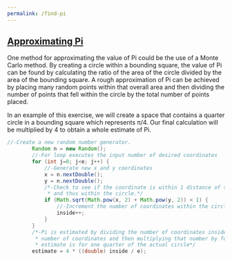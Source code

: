 ```yaml
---
permalink: /find-pi
---
```


## [Approximating Pi]()
One method for approximating the value of Pi could be the use of a Monte Carlo method.
By creating a circle within a bounding square, the value of Pi can be found by calculating the ratio of the area of the circle divided by the area of the bounding square.
A rough approximation of Pi can be achieved by placing many random points within that overall area and then dividing the number of points that fell within the circle by the total number of points placed.

In an example of this exercise, we will create a space that contains a quarter circle in a bounding square which represents π/4.
Our final calculation will be multiplied by 4 to obtain a whole estimate of Pi.

```java
//-Create a new random number generator.
		Random n = new Random();
		//-For loop executes the input number of desired coordinates
		for (int j=0; j<e; j++) {
			//-Generate new x and y coordinates
			x = n.nextDouble();
			y = n.nextDouble();
			/*-Check to see if the coordinate is within 1 distance of the origin
			 * and thus within the circle.*/
			if (Math.sqrt(Math.pow(x, 2) + Math.pow(y, 2)) < 1) {
				//-Increment the number of coordinates within the circle if true.
				inside++;
			}
		}
		/*-Pi is estimated by dividing the number of coordinates inside the circle by the total
		 * number of coordinates and then multiplying that number by four since the original
		 * estimate is for one quarter of the actual circle*/
		estimate = 4 * ((double) inside / e);
```
